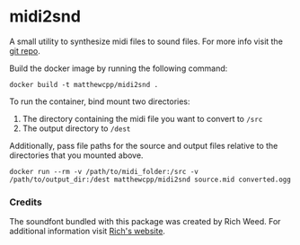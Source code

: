 # midi2snd
A small utility to synthesize midi files to sound files.  For more info visit the [git repo](https://github.com/matthewcpp/midi2snd). 

Build the docker image by running the following command:
```shell
docker build -t matthewcpp/midi2snd .
```

To run the container, bind mount two directories:
1. The directory containing the midi file you want to convert to `/src`
1. The output directory to `/dest`

Additionally, pass file paths for the source and output files relative to the directories that you mounted above.

```shell
docker run --rm -v /path/to/midi_folder:/src -v /path/to/output_dir:/dest matthewcpp/midi2snd source.mid converted.ogg
```


### Credits

The soundfont bundled with this package was created by Rich Weed.  For additional information visit [Rich's website](http://www.simpilot.net/~richnagel/#information).